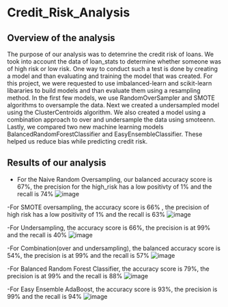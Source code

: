 # Credit_Risk_Analysis
## Overview of the analysis
The purpose of our analysis was to detemrine the credit risk of loans. We took into account the data of loan_stats to determine whether someone was of high risk or low risk. One way to conduct such a test is done by creating a model and than evaluating and training the model that was created. For this project, we were requested to use imbalanced-learn and scikit-learn libararies to build models and than evaluate them using a resampling method. In the first few models, we use RandomOverSampler and SMOTE algorithms to oversample the data. Next we created a undersampled model using the ClusterCentroids algorithm. We also created a model using a combination approach to over and undersample the data using smoteenn. Lastly, we compared two new machine learning models BalancedRandomForestClassifier and EasyEnsembleClassifier. These helped us reduce bias while predicting credit risk.
## Results of our analysis
- For the Naive Random Oversampling, our balanced accuracy score is 67%, the precision for the high_risk has a low positivty of 1% and the recall is 74%
![image](https://user-images.githubusercontent.com/76402559/116302879-b5e7ae00-a76f-11eb-96f2-e506d963b90b.png)

-For SMOTE oversampling, the accuracy score is 66% , the precision of high risk has a low positivity of 1% and the recall is 63% 
![image](https://user-images.githubusercontent.com/76402559/116304573-b2a0f200-a770-11eb-87fd-29920d5e0e6a.png)

-For Undersampling, the accuracy score is 66%, the precision is at 99% and the recall is 40%
![image](https://user-images.githubusercontent.com/76402559/116304897-0b708a80-a771-11eb-9970-24428b4c1d94.png)

-For Combination(over and undersampling), the balanced accuracy score is 54%, the precision is at 99% and the recall is 57%
![image](https://user-images.githubusercontent.com/76402559/116305370-aff2cc80-a771-11eb-8e7c-1f94634bd025.png)

-For Balanced Random Forest Classifier, the accuracy score is 79%, the precision is at 99% and the recall is 88%
![image](https://user-images.githubusercontent.com/76402559/116305995-838b8000-a772-11eb-851f-7c2de8d7aace.png)

-For Easy Ensemble AdaBoost, the accuracy score is 93%, the precision is 99% and the recall is 94%
![image](https://user-images.githubusercontent.com/76402559/116306235-cf3e2980-a772-11eb-945f-ce9be5e89b90.png)

